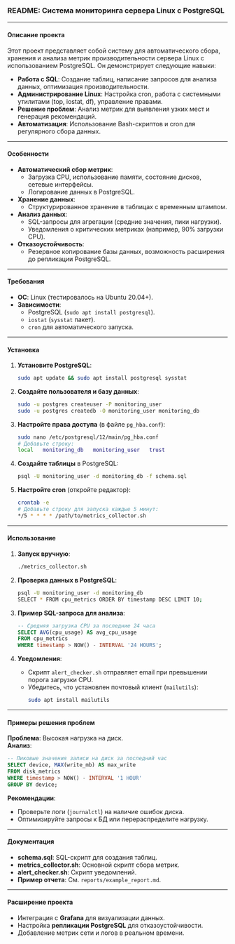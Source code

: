 ### README: Система мониторинга сервера Linux с PostgreSQL

---

#### **Описание проекта**  
Этот проект представляет собой систему для автоматического сбора, хранения и анализа метрик производительности сервера Linux с использованием PostgreSQL. Он демонстрирует следующие навыки:  
- **Работа с SQL**: Создание таблиц, написание запросов для анализа данных, оптимизация производительности.  
- **Администрирование Linux**: Настройка cron, работа с системными утилитами (top, iostat, df), управление правами.  
- **Решение проблем**: Анализ метрик для выявления узких мест и генерация рекомендаций.  
- **Автоматизация**: Использование Bash-скриптов и cron для регулярного сбора данных.  

---

#### **Особенности**  
- **Автоматический сбор метрик**:  
  - Загрузка CPU, использование памяти, состояние дисков, сетевые интерфейсы.  
  - Логирование данных в PostgreSQL.  
- **Хранение данных**:  
  - Структурированное хранение в таблицах с временным штампом.  
- **Анализ данных**:  
  - SQL-запросы для агрегации (средние значения, пики нагрузки).  
  - Уведомления о критических метриках (например, 90% загрузки CPU).  
- **Отказоустойчивость**:  
  - Резервное копирование базы данных, возможность расширения до репликации PostgreSQL.  

---

#### **Требования**  
- **ОС**: Linux (тестировалось на Ubuntu 20.04+).  
- **Зависимости**:  
  - PostgreSQL (`sudo apt install postgresql`).  
  - `iostat` (`sysstat` пакет).  
  - `cron` для автоматического запуска.  

---

#### **Установка**  
1. **Установите PostgreSQL**:  
   ```bash
   sudo apt update && sudo apt install postgresql sysstat
   ```

2. **Создайте пользователя и базу данных**:  
   ```bash
   sudo -u postgres createuser -P monitoring_user
   sudo -u postgres createdb -O monitoring_user monitoring_db
   ```

3. **Настройте права доступа** (в файле `pg_hba.conf`):  
   ```bash
   sudo nano /etc/postgresql/12/main/pg_hba.conf
   # Добавьте строку:
   local   monitoring_db   monitoring_user   trust
   ```

4. **Создайте таблицы** в PostgreSQL:  
   ```bash
   psql -U monitoring_user -d monitoring_db -f schema.sql
   ```

5. **Настройте cron** (откройте редактор):  
   ```bash
   crontab -e
   # Добавьте строку для запуска каждые 5 минут:
   */5 * * * * /path/to/metrics_collector.sh
   ```

---

#### **Использование**  
1. **Запуск вручную**:  
   ```bash
   ./metrics_collector.sh
   ```

2. **Проверка данных в PostgreSQL**:  
   ```bash
   psql -U monitoring_user -d monitoring_db
   SELECT * FROM cpu_metrics ORDER BY timestamp DESC LIMIT 10;
   ```

3. **Пример SQL-запроса для анализа**:  
   ```sql
   -- Средняя загрузка CPU за последние 24 часа
   SELECT AVG(cpu_usage) AS avg_cpu_usage
   FROM cpu_metrics
   WHERE timestamp > NOW() - INTERVAL '24 HOURS';
   ```

4. **Уведомления**:  
   - Скрипт `alert_checker.sh` отправляет email при превышении порога загрузки CPU.  
   - Убедитесь, что установлен почтовый клиент (`mailutils`):  
     ```bash
     sudo apt install mailutils
     ```

---

#### **Примеры решения проблем**  
**Проблема**: Высокая нагрузка на диск.  
**Анализ**:  
```sql
-- Пиковые значения записи на диск за последний час
SELECT device, MAX(write_mb) AS max_write
FROM disk_metrics
WHERE timestamp > NOW() - INTERVAL '1 HOUR'
GROUP BY device;
```
**Рекомендации**:  
- Проверьте логи (`journalctl`) на наличие ошибок диска.  
- Оптимизируйте запросы к БД или перераспределите нагрузку.  

---

#### **Документация**  
- **schema.sql**: SQL-скрипт для создания таблиц.  
- **metrics_collector.sh**: Основной скрипт сбора метрик.  
- **alert_checker.sh**: Скрипт уведомлений.  
- **Пример отчета**: См. `reports/example_report.md`.  

---

#### **Расширение проекта**  
- Интеграция с **Grafana** для визуализации данных.  
- Настройка **репликации PostgreSQL** для отказоустойчивости.  
- Добавление метрик сети и логов в реальном времени.  

